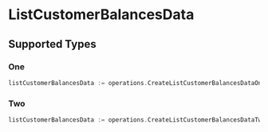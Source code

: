 # ListCustomerBalancesData


## Supported Types

### One

```go
listCustomerBalancesData := operations.CreateListCustomerBalancesDataOne(operations.One{/* values here */})
```

### Two

```go
listCustomerBalancesData := operations.CreateListCustomerBalancesDataTwo(operations.Two{/* values here */})
```

